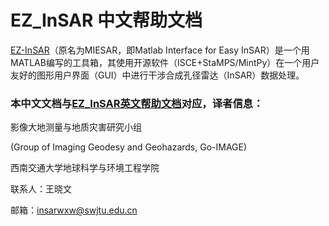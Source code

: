# EZ_InSAR 中文帮助文档

[EZ-InSAR](https://github.com/insarwxw/EZ-InSAR)（原名为MIESAR，即Matlab Interface for Easy InSAR）是一个用MATLAB编写的工具箱，其使用开源软件（ISCE+StaMPS/MintPy）在一个用户友好的图形用户界面（GUI）中进行干涉合成孔径雷达（InSAR）数据处理。


### 本中文文档与[EZ_InSAR英文帮助文档](https://github.com/insarwxw/EZ-InSAR/blob/Version_2_0_0_Beta/EZINSAR_BIN/docs/EZ_InSAR_manual_v2_0_2_beta.pdf)对应，译者信息：

影像大地测量与地质灾害研究小组

(Group of Imaging Geodesy and Geohazards, Go-IMAGE)

西南交通大学地球科学与环境工程学院

联系人：王晓文

邮箱：insarwxw@swjtu.edu.cn
